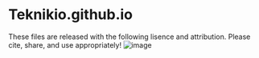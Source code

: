 # Teknikio.github.io

These files are released with the following lisence and attribution. Please cite, share, and use appropriately!
![image](https://user-images.githubusercontent.com/2761351/236875773-de9e7b1a-6ebe-4f28-bae6-61a4ce64d85d.png)
